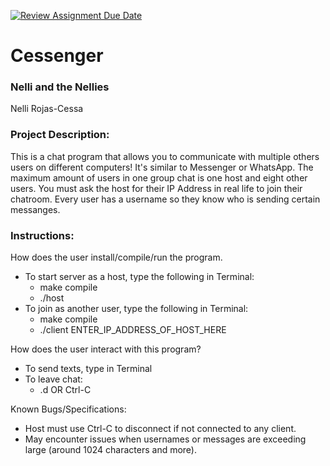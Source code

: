 [![Review Assignment Due Date](https://classroom.github.com/assets/deadline-readme-button-24ddc0f5d75046c5622901739e7c5dd533143b0c8e959d652212380cedb1ea36.svg)](https://classroom.github.com/a/SQs7pKlr)
# Cessenger

### Nelli and the Nellies

Nelli Rojas-Cessa
       
### Project Description:

This is a chat program that allows you to communicate with multiple others users on different computers! It's similar to Messenger or WhatsApp. The maximum amount of users in one group chat is one host and eight other users. You must ask the host for their IP Address in real life to join their chatroom. Every user has a username so they know who is sending certain messanges.
  
### Instructions:
How does the user install/compile/run the program.
- To start server as a host, type the following in Terminal:
  - make compile
  - ./host
- To join as another user, type the following in Terminal:
  - make compile
  - ./client ENTER_IP_ADDRESS_OF_HOST_HERE
  
How does the user interact with this program?
- To send texts, type in Terminal
- To leave chat:
  - .d OR Ctrl-C
  
Known Bugs/Specifications:
- Host must use Ctrl-C to disconnect if not connected to any client.
- May encounter issues when usernames or messages are exceeding large (around 1024 characters and more).

